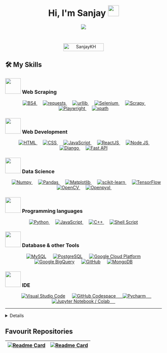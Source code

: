 <div>
<h1 align="center" >Hi, I'm Sanjay  
	<img src="https://media.giphy.com/media/hvRJCLFzcasrR4ia7z/giphy.gif" width="35">
</h1>      
<p align="center">    
    <a href="https://github.com/DenverCoder1/readme-typing-svg"><img src="https://readme-typing-svg.herokuapp.com?font=Time+New+Roman&color=%23C8BE25&size=25&center=true&vCenter=true&width=700&height=80&lines=Web+Scraping+🕸+Specialist;Professional+Python++🐍+Developer;Web+🌐+Developer;Machine+Learning+and+AI+Enthuasist;Life+Long+Learner"></a> 
</p>  
  <br>
  <p align="center"> 
	<img src="https://komarev.com/ghpvc/?username=SanjayKH-Git&label=Profile%20views&color=0047AB&style=plastic" alt="SanjayKH"   height=25px, width=130px/> 
  </p>
	
## 🛠️ My Skills
	
### <picture> <img src = "https://github.com/7oSkaaa/7oSkaaa/blob/main/Images/Front_End.gif?raw=true" width = 50px>  </picture> Web Scraping
<p align="center"> 
  &emsp; 
  <a href="https://pypi.org/project/beautifulsoup4/" target="_blank"> 
   <img alt="BS4" src="https://img.shields.io/badge/BeautifulSoup4%20-%23E34F26.svg?style=plastic&logo=BeautifulSoup4&logoColor=white">
  </a>   
  &emsp;
  <a href="https://pypi.org/project/requests/" target="_blank">
    <img alt="requests" src="https://img.shields.io/badge/requests%20-%231572B6.svg?style=plastic&logo=requests&logoColor=white">
  </a> 
  &emsp;
  <a href="https://www.geeksforgeeks.org/python-urllib-module/" target="_blank">
    <img alt="urllib" src="https://img.shields.io/badge/urllib-%2361DAFB.svg?style=plastic&logo=urllib&logoColor=black">
  </a>
  &emsp;
  <a href="https://www.geeksforgeeks.org/selenium-python-tutorial/" target="_blank"> 
     <img alt="Selenium" src="https://img.shields.io/badge/Selenium%20-%23758078.svg?style=plastic&logo=Selenium&logoColor=094d1c">
   </a>
  &emsp;
  <a href="https://www.analyticsvidhya.com/blog/2017/07/web-scraping-in-python-using-scrapy" target="_blank"> 
     <img alt="Scrapy" src="https://img.shields.io/badge/Scrapy%20-%234dd16e.svg?style=plastic&logo=scrapy&logoColor=black">
   </a>
  &emsp;
   <a href="https://playwright.dev/" target="_blank"> 
     <img alt="Playwright" src="https://img.shields.io/badge/-Playwright-408f04?style=plastic&logo=playwright&logoColor=white">
   </a>
  &emsp;
   <a href="https://www.w3schools.com/xml/xpath_intro.asp" target="_blank"> 
     <img alt="xpath" src="https://img.shields.io/badge/xpath%20-%23F7DF1E.svg?style=plastic&logo=xpath&logoColor=black">
   </a>
</p>	

### <picture> <img src = "https://github.com/7oSkaaa/7oSkaaa/blob/main/Images/Front_End.gif?raw=true" width = 50px>  </picture>Web Development
<p align="center"> 
  &emsp; 
  <a href="https://www.w3.org/html/" target="_blank"> 
   <img alt="HTML" src="https://img.shields.io/badge/HTML5%20-%23E34F26.svg?style=flat-square&logo=html5&logoColor=white">
  </a>   
  &emsp;
  <a href="https://www.w3schools.com/css/" target="_blank">
    <img alt="CSS" src="https://img.shields.io/badge/CSS%20-%231572B6.svg?style=flat-square&logo=css3&logoColor=white">
  </a> 
  &emsp;
  <a href="https://developer.mozilla.org/en-US/docs/Web/JavaScript" target="_blank"> 
     <img alt="JavaScript" src="https://img.shields.io/badge/JavaScript%20-%23F7DF1E.svg?style=flat&logo=flat-square&logoColor=black">
   </a>
  &emsp; 	
  <a href="https://www.python.org" target="_blank">
    <img alt="ReactJS" src="https://img.shields.io/badge/React JS-%2361DAFB.svg?style=flat-square&logo=react&logoColor=black">
  </a>
  &emsp; 
  <a href="https://nodejs.org/" target="_blank"> 
   <img alt="Node JS" src="https://img.shields.io/badge/Node JS%20-%234ea94b.svg?style=plastic&logo=node.js&logoColor=white">
  </a>   
  &emsp;
  <a href="https://www.djangoproject.com/" target="_blank">
    <img alt="Django" src="https://img.shields.io/badge/Django-%23143d0a.svg?style=plastic&logo=django&logoColor=white">
  </a>
  &emsp;
  <a href="https://www.tutorialspoint.com/fastapi/index.htm" target="_blank">
    <img alt="Fast API" src="https://img.shields.io/badge/Fast API-%23273623.svg?style=plastic&logo=fastapi&logoColor=25b802">
  </a>
</p>

### <picture> <img src = "https://github.com/7oSkaaa/7oSkaaa/blob/main/Images/Front_End.gif?raw=true" width = 50px>  </picture>Data Science
<p align="center"> 
  &emsp; 
  <a href="https://numpy.org/" target="_blank"> 
   <img alt="Numpy" src="https://img.shields.io/badge/Numpy%20-%23E34F26.svg?style=plastic&logo=numpy&logoColor=white">
  </a>   
  &emsp;
  <a href="https://www.w3schools.com/python/pandas/default.asp" target="_blank">
    <img alt="Pandas" src="https://img.shields.io/badge/Pandas%20-%231572B6.svg?style=plastic&logo=pandas&logoColor=white">
  </a>
  &emsp;
  <a href="https://matplotlib.org/" target="_blank">
    <img alt="Matplotlib" src="https://img.shields.io/badge/Matplotlib-%23f79e5e.svg?style=plastic&logo=mathworks&logoColor=white">
  </a>
  &emsp;
  <a href="https://scikit-learn.org/stable/" target="_blank"> 
     <img alt="scikit-learn" src="https://img.shields.io/badge/scikit-learn%20-%23F7DF1E.svg?style=flat&logo=scikit-learn&logoColor=black">
   </a>
  &emsp; 	
  <a href="https://www.tensorflow.org/" target="_blank">
    <img alt="TensorFlow" src="https://img.shields.io/badge/TensorFlow-%23fc710d.svg?style=flat-square&logo=tensorflow&logoColor=black">
  </a>
  &emsp; 
  <a href="https://opencv.org/" target="_blank"> 
   <img alt="OpenCV" src="https://img.shields.io/badge/OpenCV%20-350694.svg?style=plastic&logo=opencv&logoColor=d80dfc">
  </a>   
  &emsp;
  <a href="https://openpyxl.readthedocs.io/en/stable/" target="_blank">
    <img alt="Openpyxl" src="https://img.shields.io/badge/Openpyxl-%232d2440.svg?style=plastic&logo=openpyxl&logoColor=white">
  </a> 
  &emsp;
</p>

### <picture> <img src = "https://github.com/7oSkaaa/7oSkaaa/blob/main/Images/Programming_Languages.gif?raw=true" width = 50px>  </picture> Programming languages

<p align="center"> 
  <a href="https://www.python.org" target="_blank">
    <img alt="Python" src="https://img.shields.io/badge/Python%20-%2314354C.svg?style=plastic&logo=python&logoColor=white">
  </a>
  &emsp;
  <a href="https://developer.mozilla.org/en-US/docs/Web/JavaScript" target="_blank"> 
     <img alt="JavaScript" src="https://img.shields.io/badge/JavaScript%20-%23F7DF1E.svg?style=plastic&logo=javascript&logoColor=black"> 
   </a>
  &emsp;   
  <a href="https://www.w3schools.com/cpp/" target="_blank"> 
    <img alt="C++" src="https://img.shields.io/badge/C++%20-%2300599C.svg?style=plastic&logo=c%2B%2B&logoColor=white">
  </a>  
  &emsp;
  <a href="https://www.w3schools.com/cpp/" target="_blank"> 
    <img alt="Shell Script" src="https://img.shields.io/badge/Shell Script%20-000000.svg?style=plastic&logo=shell&logoColor=blue">
  </a> 
</p>

 ### <picture> <img src = "https://github.com/7oSkaaa/7oSkaaa/blob/main/Images/Software_Tools.gif?raw=true" width = 50px>  </picture> Database & other Tools 
<p align="center">	
  &emsp;
    <a href="#"><img alt="MySQL" src="https://img.shields.io/badge/-MySQL-fa8611?style=plastic&logo=MySQL&logoColor=white"></a>	
  &emsp;
    <a href="#"><img alt="PostgreSQL" src="https://img.shields.io/badge/-PostgreSQL-38597a?style=plastic&logo=PostgreSQL&logoColor=white"></a>
  &emsp;
    <a href="#"><img alt="Google Cloud Platform" src="https://img.shields.io/badge/-GCP-6a5f9e?style=plastic&logo=googlecloud&logoColor=white"></a>
  &emsp;
    <a href="#"><img alt="Google BigQuery" src="https://img.shields.io/badge/Google BigQuery-911fa3.svg?style=plastic&logo=bigquery&logoColor=white"></a>
  &emsp;
    <a href="#"><img alt="GitHub" src="https://img.shields.io/badge/github-%23181717.svg?style=plastic&logo=github&logoColor=white"></a>
  &emsp;
  <a href="https://www.mongodb.com/" target="_blank">
    <img alt="MongoDB" src="https://img.shields.io/badge/mongodb-%234ea94b.svg?style=plastic&logo=mongodb&logoColor=white">
  </a>
</p>

 ### <picture> <img src = "https://github.com/7oSkaaa/7oSkaaa/blob/main/Images/IDEs.gif?raw=true" width = 50px>  </picture> IDE
 
<p align="center">
  &emsp;
    <a href="#"><img alt="Visual Studio Code" src="https://img.shields.io/badge/Visual%20Studio%20Code-0078d7.svg?style=plastic&logo=visual-studio-code&logoColor=290536"></a>
    &emsp;
    <a href="#"><img alt="GitHub Codespace" src="https://img.shields.io/badge/Codespace-42413e.svg?style=plastic&logo=github&logoColor=white">
  &emsp;
    <a href="#"><img alt="Pycharm" src="https://img.shields.io/badge/Pycharm-1c912d.svg?style=plastic&logo=Pycharm&logoColor=05360c">
  &emsp;
    <a href="#"><img alt="Jupyter Notebook / Colab" src="https://img.shields.io/badge/Jupyter Notebook / Colab-faaf00.svg?style=plastic&logo=jupyter&logoColor=white">
  &emsp;

<br>   

</details>

----  
<details><summary><h3>💻 GitHub Stats</h3></summary>
	
----
	
<p align="center">	
    <a href="https://github.com/anuraghazra/github-readme-stats">
	    <img alt="Sanjay's Github Stats" src="https://github-readme-stats.vercel.app/api?username=SanjayKH-Git&show_icons=true&count_private=true&locale=en&theme=tokyonight&layout=compact" height="230px"/></a>
	  <img src="https://github-readme-stats-hazel-pi-31.vercel.app/api/top-langs/?username=SanjayKH-Git&langs_count=12&layout=compact&theme=tokyonight" alt="Sanjay" height="230px"/>
<br/>
  </p>
</details>

## Favourit Repositories

| [![Readme Card](https://github-readme-stats.vercel.app/api/pin/?username=SanjayKH-Git&repo=Food-Price-Clash&theme=tokyonight)](https://github.com/SanjayKH-Git/Food-Price-Clash) | [![Readme Card](https://github-readme-stats.vercel.app/api/pin/?username=SanjayKH-Git&repo=YP-tech7c-Tool&theme=tokyonight)](https://github.com/SanjayKH-Git/YP-tech7c-Tool) |
|:---:|:---:|

</div>

